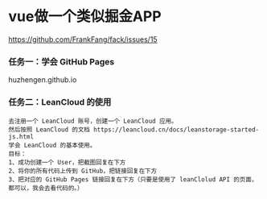 # vue做一个类似掘金APP

https://github.com/FrankFang/fack/issues/15

### 任务一：学会 GitHub Pages

huzhengen.github.io

### 任务二：LeanCloud 的使用

```
去注册一个 LeanCloud 账号，创建一个 LeanCloud 应用。
然后按照 LeanCloud 的文档 https://leancloud.cn/docs/leanstorage-started-js.html
学会 LeanCloud 的基本使用。
目标：
1、成功创建一个 User，把截图回复在下方
2、将你的所有代码上传到 GitHub，把链接回复在下方
3、把对应的 GitHub Pages 链接回复在下方（只要是使用了 leanClolud API 的页面，都可以，我会去看代码的。）
```